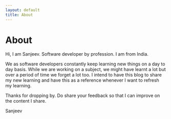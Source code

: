 ```yaml
---
layout: default
title: About
---
```

# About

Hi, I am Sanjeev. Software developer by profession. I am from India. 

We as software developers constantly keep learning new things on a day to day basis. While we are working on a subject, we might have learnt a lot but over a period of time we forget a lot too. I intend to have this blog to share my new learning and have this as a reference whenever I want to refresh my learning.

Thanks for dropping by. Do share your feedback so that I can improve on the content I share.

Sanjeev
